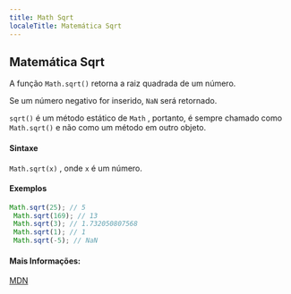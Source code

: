 ```yaml
---
title: Math Sqrt
localeTitle: Matemática Sqrt
---
```

## Matemática Sqrt

A função `Math.sqrt()` retorna a raiz quadrada de um número.

Se um número negativo for inserido, `NaN` será retornado.

`sqrt()` é um método estático de `Math` , portanto, é sempre chamado como `Math.sqrt()` e não como um método em outro objeto.

#### Sintaxe

`Math.sqrt(x)` , onde `x` é um número.

#### Exemplos

```js
Math.sqrt(25); // 5 
 Math.sqrt(169); // 13 
 Math.sqrt(3); // 1.732050807568 
 Math.sqrt(1); // 1 
 Math.sqrt(-5); // NaN 
```

#### Mais Informações:

[MDN](https://developer.mozilla.org/en-US/docs/Web/JavaScript/Reference/Global_Objects/Math/sqrt)